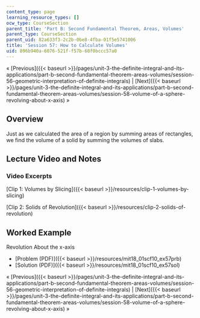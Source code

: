 ```yaml
---
content_type: page
learning_resource_types: []
ocw_type: CourseSection
parent_title: 'Part B: Second Fundamental Theorem, Areas, Volumes'
parent_type: CourseSection
parent_uid: 82a633f3-2c2b-0be8-4fba-01f5e5741006
title: 'Session 57: How to Calculate Volumes'
uid: 896b940a-6076-521f-f57b-68f0bccc57a0
---
```


« [Previous]({{< baseurl >}}/pages/unit-3-the-definite-integral-and-its-applications/part-b-second-fundamental-theorem-areas-volumes/session-56-geometric-interpretation-of-definite-integrals) | [Next]({{< baseurl >}}/pages/unit-3-the-definite-integral-and-its-applications/part-b-second-fundamental-theorem-areas-volumes/session-58-volume-of-a-sphere-revolving-about-x-axis) »

Overview
--------

Just as we calculated the area of a region by summing areas of rectangles, we find the volume of a solid by summing the volumes of slabs.

Lecture Video and Notes
-----------------------

### Video Excerpts

[Clip 1: Volumes by Slicing]({{< baseurl >}}/resources/clip-1-volumes-by-slicing)

[Clip 2: Solids of Revolution]({{< baseurl >}}/resources/clip-2-solids-of-revolution)

Worked Example
--------------

Revolution About the x-axis

*   [Problem (PDF)]({{< baseurl >}}/resources/mit18_01scf10_ex57prb)
*   [Solution (PDF)]({{< baseurl >}}/resources/mit18_01scf10_ex57sol)

« [Previous]({{< baseurl >}}/pages/unit-3-the-definite-integral-and-its-applications/part-b-second-fundamental-theorem-areas-volumes/session-56-geometric-interpretation-of-definite-integrals) | [Next]({{< baseurl >}}/pages/unit-3-the-definite-integral-and-its-applications/part-b-second-fundamental-theorem-areas-volumes/session-58-volume-of-a-sphere-revolving-about-x-axis) »